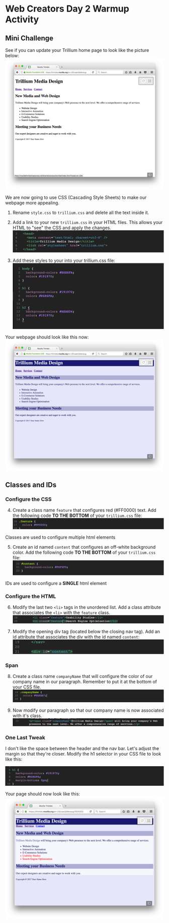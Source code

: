 # Web Creators Day 2 Warmup Activity

## Mini Challenge 

See if you can update your Trillium home page to look like the picture below: 
![Trillium With List](images/trilliumWithList.png)

We are now going to use CSS (Cascading Style Sheets) to make our webpage more appealing. 

1. Rename `style.css` to `trillium.css` and delete all the text inside it. 

2. Add a link to your new `trillium.css` in your HTML files. This allows your HTML to "see" the CSS and apply the changes. 
![Link CSS](images/linkCSS.png)


3. Add these styles to your into your trillium.css file:
![Initial Styles](images/initialStyles.png)

Your webpage should look like this now:
![Trillium Initial CSS](images/trilliumInitialCSS.png)

## Classes and IDs

### Configure the CSS

4. Create a class name `feature` that configures red (#FF0000) text. Add the following code **TO THE BOTTOM** of your `trillium.css` file:
![Feature CSS](images/featureCSS.png)

Classes are used to configure multiple html elements 

5. Create an id named `content` that configures an off-white background color. Add the following code **TO THE BOTTOM** of your `trillium.css` file:
![Content CSS](images/contentCSS.png)

IDs are used to configure a **SINGLE** html element

### Configure the HTML

6. Modify the last two `<li>` tags in the unordered list. Add a class attribute that associates the `<li>` with the `feature` class. 
![Feature HTML](images/featureHTML.png)

7. Modify the opening div tag (located below the closing nav tag). Add an id attribute that associates the div with the id named `content`:
![Content HTML](images/contentHTML.png)

### Span 

8. Create a class name `companyName` that will configure the color of our company name in our paragraph. Remember to put it at the bottom of your CSS file. 
![Company Name CSS](images/companyNameCSS.png)

9. Now modify our paragraph so that our company name is now associated with it's class. 
![Company Name HTML](images/companyNameHTML.png)

### One Last Tweak 
I don't like the space between the header and the nav bar. Let's adjust the margin so that they're closer. Modify the h1 selector in your CSS file to look like this:

![H1 Margin](images/h1Margin.png)

Your page should now look like this:
![Trillium Final](images/trilliumFinal.png)


